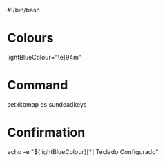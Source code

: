 #!/bin/bash

# Colours
lightBlueColour="\e[94m"

# Command
setxkbmap es sundeadkeys

# Confirmation
echo -e "${lightBlueColour}[*] Teclado Configurado"
